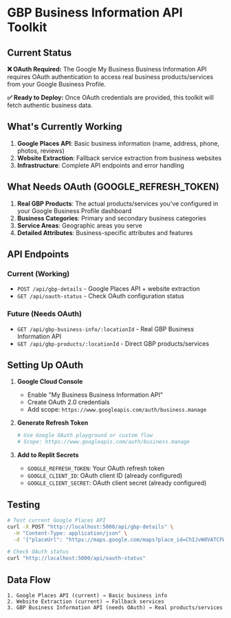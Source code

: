 # GBP Business Information API Toolkit

## Current Status

**❌ OAuth Required:** The Google My Business Business Information API requires OAuth authentication to access real business products/services from your Google Business Profile.

**✅ Ready to Deploy:** Once OAuth credentials are provided, this toolkit will fetch authentic business data.

## What's Currently Working

1. **Google Places API**: Basic business information (name, address, phone, photos, reviews)
2. **Website Extraction**: Fallback service extraction from business websites
3. **Infrastructure**: Complete API endpoints and error handling

## What Needs OAuth (GOOGLE_REFRESH_TOKEN)

1. **Real GBP Products**: The actual products/services you've configured in your Google Business Profile dashboard
2. **Business Categories**: Primary and secondary business categories
3. **Service Areas**: Geographic areas you serve
4. **Detailed Attributes**: Business-specific attributes and features

## API Endpoints

### Current (Working)
- `POST /api/gbp-details` - Google Places API + website extraction
- `GET /api/oauth-status` - Check OAuth configuration status

### Future (Needs OAuth)
- `GET /api/gbp-business-info/:locationId` - Real GBP Business Information API
- `GET /api/gbp-products/:locationId` - Direct GBP products/services

## Setting Up OAuth

1. **Google Cloud Console**
   - Enable "My Business Business Information API"
   - Create OAuth 2.0 credentials
   - Add scope: `https://www.googleapis.com/auth/business.manage`

2. **Generate Refresh Token**
   ```bash
   # Use Google OAuth playground or custom flow
   # Scope: https://www.googleapis.com/auth/business.manage
   ```

3. **Add to Replit Secrets**
   - `GOOGLE_REFRESH_TOKEN`: Your OAuth refresh token
   - `GOOGLE_CLIENT_ID`: OAuth client ID (already configured)
   - `GOOGLE_CLIENT_SECRET`: OAuth client secret (already configured)

## Testing

```bash
# Test current Google Places API
curl -X POST "http://localhost:5000/api/gbp-details" \
  -H "Content-Type: application/json" \
  -d '{"placeUrl": "https://maps.google.com/maps?place_id=ChIJvW8VATCFWUcRDDXH5bhDN4k"}'

# Check OAuth status
curl "http://localhost:5000/api/oauth-status"
```

## Data Flow

```
1. Google Places API (current) → Basic business info
2. Website Extraction (current) → Fallback services
3. GBP Business Information API (needs OAuth) → Real products/services
```